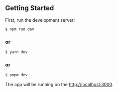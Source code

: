 ## Getting Started

First, run the development server:

```bash
$ npm run dev
```
### or
```bash
$ yarn dev
```
### or
```bash
$ pnpm dev
```
The app will be running on the [http://localhost:3000](http://localhost:3000).
